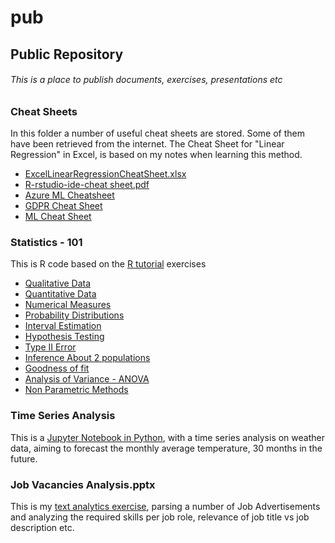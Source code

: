 # pub
## Public Repository

###### This is a place to publish documents, exercises, presentations etc

### Cheat Sheets
In this folder a number of useful cheat sheets are stored. Some of them have been retrieved from the internet. The Cheat Sheet for "Linear Regression" in Excel, is based on my notes when learning this method.

* [ExcelLinearRegressionCheatSheet.xlsx](https://github.com/pmakaria/pub/blob/master/CheatSheets/ExcelLinearRegressionCheatSheet.xlsx)
* [R-rstudio-ide-cheat sheet.pdf](https://github.com/pmakaria/pub/blob/master/CheatSheets/R-rstudio-ide-cheat%20sheet.pdf)
* [Azure ML Cheatsheet](https://github.com/pmakaria/pub/blob/master/CheatSheets/azure-machine-learning-algorithm-cheat-sheet-nov2019.pdf)
* [GDPR Cheat Sheet](https://github.com/pmakaria/pub/blob/master/CheatSheets/gdpr_cheat_sheet.png)
* [ML Cheat Sheet](https://github.com/pmakaria/pub/blob/master/CheatSheets/ml_map_chreat_sheet.png)

### Statistics - 101
This is R code based on the [R tutorial](http://www.r-tutor.com/r-introduction) exercises
* [Qualitative Data](https://github.com/pmakaria/pub/blob/master/Statistics101-R/01.Qualitative%20Data.r)
* [Quantitative Data](https://github.com/pmakaria/pub/blob/master/Statistics101-R/02.Quantitative%20Data.r)
* [Numerical Measures](https://github.com/pmakaria/pub/blob/master/Statistics101-R/03.Numerical%20Measures.r)
* [Probability Distributions](https://github.com/pmakaria/pub/blob/master/Statistics101-R/04.Probability%20Distributions.r) 
* [Interval Estimation](https://github.com/pmakaria/pub/blob/master/Statistics101-R/05.Interval%20Estimation.r)
* [Hypothesis Testing](https://github.com/pmakaria/pub/blob/master/Statistics101-R/06.Hypothesis%20Testing.r)
* [Type II Error](https://github.com/pmakaria/pub/blob/master/Statistics101-R/07.Type%20II%20Error.r)
* [Inference About 2 populations](https://github.com/pmakaria/pub/blob/master/Statistics101-R/08.Inference%20About%20Two%20Populations.r)
* [Goodness of fit](https://github.com/pmakaria/pub/blob/master/Statistics101-R/09.Goodnes%20of%20Fit.r)
* [Analysis of Variance - ANOVA](https://github.com/pmakaria/pub/blob/master/Statistics101-R/10.Analysis%20of%20Variance.r)
* [Non Parametric Methods](https://github.com/pmakaria/pub/blob/master/Statistics101-R/11.Non%20Parametric%20Methods.r)

### Time Series Analysis
This is a [Jupyter Notebook in Python](https://github.com/pmakaria/pub/blob/master/TimeSeriesAnalysis/Python/Copy_of_TimeSeriesAnalysis_WeatherData.ipynb), with a time series analysis on weather data, aiming to forecast the monthly average temperature, 30 months in the future.


### Job Vacancies Analysis.pptx

This is my [text analytics exercise](https://github.com/pmakaria/pub/blob/master/Job%20Vacancies%20Analysis.pptx), parsing a number of Job Advertisements and analyzing the required skills per job role, relevance of job title vs job description etc.



